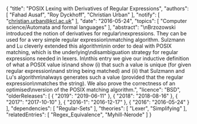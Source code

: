 {
    "title": "POSIX Lexing with Derivatives of Regular Expressions",
    "authors": [
        "Fahad Ausaf",
        "Roy Dyckhoff",
        "Christian Urban"
    ],
    "notify": [
        "christian.urban@kcl.ac.uk"
    ],
    "date": "2016-05-24",
    "topics": [
        "Computer science/Automata and formal languages"
    ],
    "abstract": "\nBrzozowski introduced the notion of derivatives for regular\nexpressions. They can be used for a very simple regular expression\nmatching algorithm. Sulzmann and Lu cleverly extended this algorithm\nin order to deal with POSIX matching, which is the underlying\ndisambiguation strategy for regular expressions needed in lexers. In\nthis entry we give our inductive definition of what a POSIX value is\nand show (i) that such a value is unique (for given regular expression\nand string being matched) and (ii) that Sulzmann and Lu's algorithm\nalways generates such a value (provided that the regular expression\nmatches the string). We also prove the correctness of an optimised\nversion of the POSIX matching algorithm.",
    "licence": "BSD",
    "olderReleases": [
        {
            "2019": "2019-06-11"
        },
        {
            "2018": "2018-08-16"
        },
        {
            "2017": "2017-10-10"
        },
        {
            "2016-1": "2016-12-17"
        },
        {
            "2016": "2016-05-24"
        }
    ],
    "dependencies": [
        "Regular-Sets"
    ],
    "theories": [
        "Lexer",
        "Simplifying"
    ],
    "relatedEntries": [
        "Regex_Equivalence",
        "Myhill-Nerode"
    ]
}